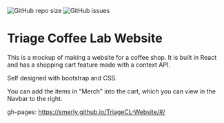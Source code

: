 ![GitHub repo size](https://img.shields.io/github/repo-size/Smerly/TriageCL-Website)
![GitHub issues](https://img.shields.io/github/issues/Smerly/TriageCL-Website)

# Triage Coffee Lab Website

This is a mockup of making a website for a coffee shop. It is built in React and has a shopping cart feature made with a context API.

Self designed with bootstrap and CSS.

You can add the items in "Merch" into the cart, which you can view in the Navbar to the right.

gh-pages: https://smerly.github.io/TriageCL-Website/#/
